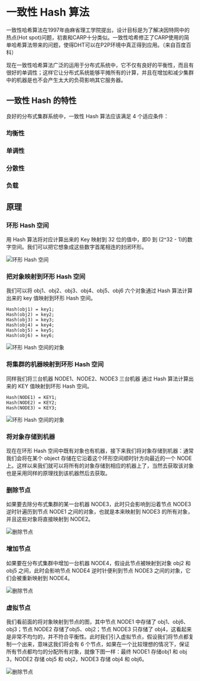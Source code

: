 # 一致性 Hash 算法
一致性哈希算法在1997年由麻省理工学院提出，设计目标是为了解决因特网中的热点(Hot spot)问题，初衷和CARP十分类似。一致性哈希修正了CARP使用的简单哈希算法带来的问题，使得DHT可以在P2P环境中真正得到应用。（来自百度百科）

现在一致性哈希算法广泛的运用于分布式系统中，它不仅有良好的平衡性，而且有很好的单调性；这样它让分布式系统能够平摊所有的计算，并且在增加和减少集群中的机器是也不会产生太大的负荷影响其它服务器。

## 一致性 Hash 的特性
良好的分布式集群系统中，一致性 Hash 算法应该满足 4 个适应条件：

### 均衡性
### 单调性
### 分散性
### 负载

## 原理
### 环形 Hash 空间
用 Hash 算法将对应计算出来的 Key 映射到 32 位的值中，即0 到 (2^32 - 1)的数字空间。我们可以把它想象成这些数字首尾相连的封闭环形。

![环形 Hash 空间](../resources/images/consistent-hashing-ring.png)

### 把对象映射到环形 Hash 空间
我们可以将 obj1、obj2、obj3、obj4、obj5、obj6 六个对象通过 Hash 算法计算出来的 key 值映射到环形 Hash 空间。

```
Hash(obj1) = key1;
Hash(obj2) = key2;
Hash(obj3) = key3;
Hash(obj4) = key4;
Hash(obj5) = key5;
Hash(obj6) = key6;
```

![环形 Hash 空间的对象](../resources/images/consistent-hashing-object.png)

### 将集群的机器映射到环形 Hash 空间
同样我们将三台机器 NODE1、NODE2、NODE3 三台机器 通过 Hash 算法计算出来的 KEY 值映射到环形 Hash 空间。

```
Hash(NODE1) = KEY1;
Hash(NODE2) = KEY2;
Hash(NODE3) = KEY3;
```

![环形 Hash 空间的对象](../resources/images/consistent-hashing-node.png)

### 将对象存储到机器
现在在环形 Hash 空间中既有对象也有机器，接下来我们将对象存储到机器：通常我们会将在某个 object 存储在它沿着这个环形空间顺时针方向最近的一个 NODE 上。这样以来我们就可以将所有的对象存储到相应的机器上了，当然去获取该对象也是采用同样的原理找到该机器然后去获取。

### 删除节点
如果要去除分布式集群的某一台机器 NODE3，此时只会影响到沿着节点 NODE3 逆时针遍历到节点 NODE1 之间的对象，也就是本来映射到 NODE3 的所有对象，并且这些对象将直接映射到 NODE2。

![删除节点](../resources/images/consistent-hashing-delete.png)

### 增加节点
如果要在分布式集群中增加一台机器 NODE4，假设此节点被映射到对象 obj2 和 obj5 之间，此时会影响节点 NODE4 逆时针便利到节点 NODE3 之间的对象，它们会被重新映射到 NODE4。

![删除节点](../resources/images/consistent-hashing-add.png)

### 虚拟节点
我们看前面的将对象映射到节点的图，其中节点 NODE1 中存储了 obj1、obj6、obj3；节点 NODE2 存储了obj5、obj2；节点 NODE3 只存储了 obj4，这看起来是非常不均匀的，并不符合平衡性。此时我们引入虚拟节点，假设我们将节点都复制一个出来，意味这我们将会有 6 个节点，如果在一个比较理想的情况下，保证所有节点都均匀的分配所有对象，就像下图一样：最终 NODE1 存储obj1 和 obj 3，NODE2 存储 obj5 和 obj2，NODE3 存储 obj4 和 obj6。

![删除节点](../resources/images/consistent-hashing-vnode.png)


